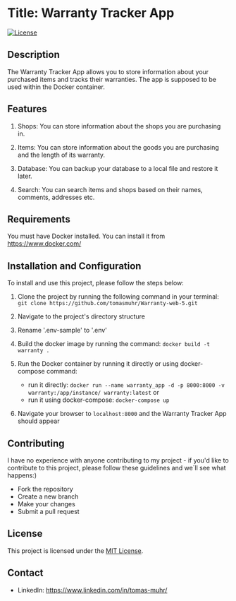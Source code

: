 # Title: Warranty Tracker App

[![License](https://img.shields.io/badge/license-MIT-blue.svg)](LICENSE)

## Description

The Warranty Tracker App allows you to store information about your purchased items and tracks their warranties. The app is supposed to be used within the Docker container.

## Features

1. Shops: You can store information about the shops you are purchasing in.

2. Items: You can store information about the goods you are purchasing and the length of its warranty.

3. Database: You can backup your database to a local file and restore it later.

4. Search: You can search items and shops based on their names, comments, addresses etc.


## Requirements

You must have Docker installed. You can install it from https://www.docker.com/

## Installation and Configuration

To install and use this project, please follow the steps below:

1. Clone the project by running the following command in your terminal:
   `git clone https://github.com/tomasmuhr/Warranty-web-5.git`

3. Navigate to the project's directory structure

4. Rename '.env-sample' to '.env'

5. Build the docker image by running the command:
   `docker build -t warranty .`

5. Run the Docker container by running it directly or using docker-compose command:
   - run it directly:
   `docker run --name warranty_app -d -p 8000:8000 -v warranty:/app/instance/ warranty:latest` or 
   - run it using docker-compose:
   `docker-compose up`

6. Navigate your browser to `localhost:8000` and the Warranty Tracker App should appear

## Contributing

I have no experience with anyone contributing to my project - if you'd like to contribute to this project, please follow these guidelines and we´ll see what happens:)

- Fork the repository
- Create a new branch
- Make your changes
- Submit a pull request

## License

This project is licensed under the [MIT License](LICENSE).

## Contact
- LinkedIn: <i class="fab fa-linkedin"></i>https://www.linkedin.com/in/tomas-muhr/